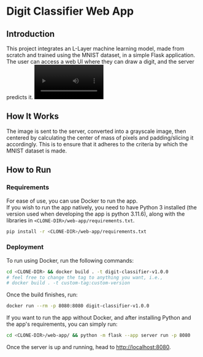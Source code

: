 # Digit Classifier Web App

## Introduction

This project integrates an L-Layer machine learning model, made from scratch and trained using the MNIST dataset, in a simple Flask application. The user can access a web UI where they can draw a digit, and the server predicts it.
<video src='https://github.com/user-attachments/assets/4eab39fe-67b0-4eb9-b68d-c62c566e6ad9' width=180/>

## How It Works

The image is sent to the server, converted into a grayscale image, then centered by calculating the center of mass of pixels and padding/slicing it accordingly. This is to ensure that it adheres to the criteria by which the MNIST dataset is made.

## How to Run

### Requirements

For ease of use, you can use Docker to run the app.  
If you wish to run the app natively, you need to have Python 3 installed (the version used when developing the app is python 3.11.6), along with the libraries in `<CLONE-DIR>/web-app/requirements.txt`.

```bash
pip install -r <CLONE-DIR>/web-app/requirements.txt
```

### Deployment

To run using Docker, run the following commands:

```bash
cd <CLONE-DIR> && docker build . -t digit-classifier-v1.0.0
# feel free to change the tag to anything you want, i.e.,
# docker build . -t custom-tag:custom-version
```

Once the build finishes, run:

```bash
docker run --rm -p 8080:8080 digit-classifier-v1.0.0
```

If you want to run the app without Docker, and after installing Python and the app's requirements, you can simply run:

```bash
cd <CLONE-DIR>/web-app/ && python -m flask --app server run -p 8080
```

Once the server is up and running, head to [http://localhost:8080](http://localhost:8080).
